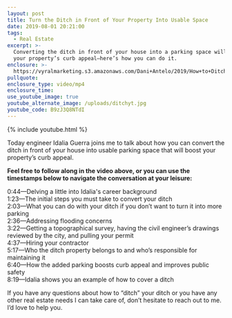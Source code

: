 ```yaml
---
layout: post
title: Turn the Ditch in Front of Your Property Into Usable Space
date: 2019-08-01 20:21:00
tags:
  - Real Estate
excerpt: >-
  Converting the ditch in front of your house into a parking space will boost
  your property’s curb appeal—here’s how you can do it.
enclosure: >-
  https://vyralmarketing.s3.amazonaws.com/Dani+Antelo/2019/How+to+Ditch+Your+Ditch.mp4
pullquote:
enclosure_type: video/mp4
enclosure_time:
use_youtube_image: true
youtube_alternate_image: /uploads/ditchyt.jpg
youtube_code: B9zJ3Q8NTdI
---
```


{% include youtube.html %}

Today engineer Idalia Guerra joins me to talk about how you can convert the ditch in front of your house into usable parking space that will boost your property’s curb appeal.&nbsp;

**Feel free to follow along in the video above, or you can use the timestamps below to navigate the conversation at your leisure:&nbsp;**

0:44—Delving a little into Idalia's career background &nbsp;<br>1:23—The initial steps you must take to convert your ditch<br>2:03—What you can do with your ditch if you don’t want to turn it into more parking&nbsp;<br>2:36—Addressing flooding concerns<br>3:22—Getting a topographical survey, having the civil engineer’s drawings reviewed by the city, and pulling your permit&nbsp;<br>4:37—Hiring your contractor&nbsp;<br>5:17—Who the ditch property belongs to and who’s responsible for maintaining it<br>6:40—How the added parking boosts curb appeal and improves public safety&nbsp;<br>8:19—Idalia shows you an example of how to cover a ditch

If you have any questions about how to “ditch” your ditch or you have any other real estate needs I can take care of, don’t hesitate to reach out to me. I’d love to help you.&nbsp;<br>&nbsp;